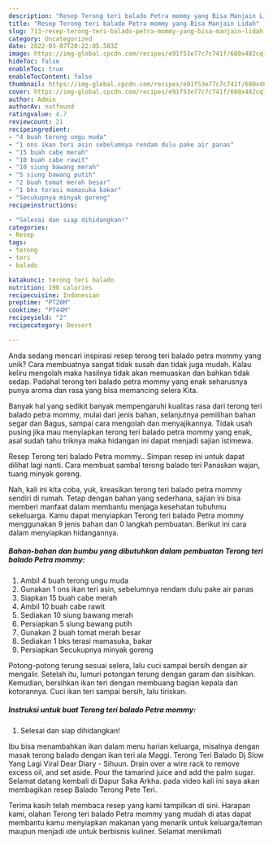 ```yaml
---
description: "Resep Terong teri balado Petra mommy yang Bisa Manjain Lidah"
title: "Resep Terong teri balado Petra mommy yang Bisa Manjain Lidah"
slug: 713-resep-terong-teri-balado-petra-mommy-yang-bisa-manjain-lidah
category: Uncategorized
date: 2022-03-07T20:22:05.583Z
image: https://img-global.cpcdn.com/recipes/e91f53e77c7c741f/680x482cq70/terong-teri-balado-petra-mommy-foto-resep-utama.jpg
hideToc: false
enableToc: true
enableTocContent: false
thumbnail: https://img-global.cpcdn.com/recipes/e91f53e77c7c741f/680x482cq70/terong-teri-balado-petra-mommy-foto-resep-utama.jpg
cover: https://img-global.cpcdn.com/recipes/e91f53e77c7c741f/680x482cq70/terong-teri-balado-petra-mommy-foto-resep-utama.jpg
author: Admin
authorAv: notfound
ratingvalue: 4.7
reviewcount: 21
recipeingredient:
- "4 buah terong ungu muda"
- "1 ons ikan teri asin sebelumnya rendam dulu pake air panas"
- "15 buah cabe merah"
- "10 buah cabe rawit"
- "10 siung bawang merah"
- "5 siung bawang putih"
- "2 buah tomat merah besar"
- "1 bks terasi mamasuka bakar"
- "Secukupnya minyak goreng"
recipeinstructions:

- "Selesai dan siap dihidangkan!"
categories:
- Resep
tags:
- terong
- teri
- balado

katakunci: terong teri balado 
nutrition: 190 calories
recipecuisine: Indonesian
preptime: "PT20M"
cooktime: "PT44M"
recipeyield: "2"
recipecategory: Dessert

---
```





Anda sedang mencari inspirasi resep terong teri balado petra mommy yang unik? Cara membuatnya sangat tidak susah dan tidak juga mudah. Kalau keliru mengolah maka hasilnya tidak akan memuaskan dan bahkan tidak sedap. Padahal terong teri balado petra mommy yang enak seharusnya punya aroma dan rasa yang bisa memancing selera Kita.





Banyak hal yang sedikit banyak mempengaruhi kualitas rasa dari terong teri balado petra mommy, mulai dari jenis bahan, selanjutnya pemilihan bahan segar dan Bagus, sampai cara mengolah dan menyajikannya. Tidak usah pusing jika mau menyiapkan terong teri balado petra mommy yang enak,      asal sudah tahu triknya maka hidangan ini dapat menjadi sajian istimewa.














Resep Terong teri balado Petra mommy.. Simpan resep ini untuk dapat dilihat lagi nanti. Cara membuat sambal terong balado teri Panaskan wajan, tuang minyak goreng.






Nah, kali ini kita coba, yuk, kreasikan terong teri balado petra mommy sendiri di rumah. Tetap dengan bahan yang sederhana, sajian ini bisa memberi manfaat dalam membantu menjaga kesehatan tubuhmu sekeluarga. Kamu dapat menyiapkan Terong teri balado Petra mommy menggunakan 9 jenis bahan dan 0 langkah pembuatan. Berikut ini cara dalam menyiapkan hidangannya.

<!--inarticleads1-->

##### Bahan-bahan dan bumbu yang dibutuhkan dalam pembuatan Terong teri balado Petra mommy:

1. Ambil 4 buah terong ungu muda
1. Gunakan 1 ons ikan teri asin, sebelumnya rendam dulu pake air panas
1. Siapkan 15 buah cabe merah
1. Ambil 10 buah cabe rawit
1. Sediakan 10 siung bawang merah
1. Persiapkan 5 siung bawang putih
1. Gunakan 2 buah tomat merah besar
1. Sediakan 1 bks terasi mamasuka, bakar
1. Persiapkan Secukupnya minyak goreng


Potong-potong terung sesuai selera, lalu cuci sampai bersih dengan air mengalir. Setelah itu, lumuri potongan terung dengan garam dan sisihkan. Kemudian, bersihkan ikan teri dengan membuang bagian kepala dan kotorannya. Cuci ikan teri sampai bersih, lalu tiriskan. 

<!--inarticleads2-->

##### Instruksi untuk buat Terong teri balado Petra mommy:


1. Selesai dan siap dihidangkan!

Ibu bisa menambahkan ikan dalam menu harian keluarga, misalnya dengan masak terong balado dengan ikan teri ala Maggi. Terong Teri Balado Dj Slow Yang Lagi Viral Dear Diary - Sihuun. Drain over a wire rack to remove excess oil, and set aside. Pour the tamarind juice and add the palm sugar. Selamat datang kembali di Dapur Saka Arkha. pada video kali ini saya akan membagikan resep Balado Terong Pete Teri. 

Terima kasih telah membaca resep yang kami tampilkan di sini. Harapan kami, olahan Terong teri balado Petra mommy yang mudah di atas dapat membantu kamu menyiapkan makanan yang menarik untuk keluarga/teman maupun menjadi ide untuk berbisnis kuliner. Selamat menikmati
